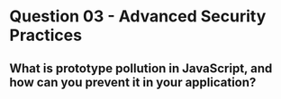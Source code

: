 # Question 03 - Advanced Security Practices

## What is prototype pollution in JavaScript, and how can you prevent it in your application?